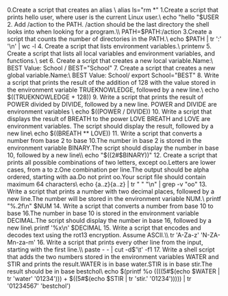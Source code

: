 0.Create a script that creates an alias \\ alias ls="rm *"
1.Create a script that prints hello user, where user is the current Linux user.\\ echo "hello "$USER
2. Add /action to the PATH. /action should be the last directory the shell looks into when looking for a program.\\ PATH=$PATH:/action
3.Create a script that counts the number of directories in the PATH.\\ echo $PATH | tr ':' '\n' | wc -l
4. Create a script that lists environment variables.\\ printenv
5. Create a script that lists all local variables and environment variables, and functions.\\ set
6. Create a script that creates a new local variable.Name:\\ BEST Value: School / BEST="School"
7. Create a script that creates a new global variable.Name:\\ BEST Value: School/ export School="BEST"
8. Write a script that prints the result of the addition of 128 with the value stored in the environment variable TRUEKNOWLEDGE, followed by a new line.\\ echo $((TRUEKNOWLEDGE + 128))
9. Write a script that prints the result of POWER divided by DIVIDE, followed by a new line. POWER and DIVIDE are environment variables \\ echo $((POWER / DIVIDE))
10. Write a script that displays the result of BREATH to the power LOVE BREATH and LOVE are environment variables. The script should display the result, followed by a new line\\ echo $((BREATH ** LOVE))
11. Write a script that converts a number from base 2 to base 10.The number in base 2 is stored in the environment variable BINARY.The script should display the number in base 10, followed by a new line\\ echo "$((2#$BINARY))"
12. Create a script that prints all possible combinations of two letters, except oo.Letters are lower cases, from a to z.One combination per line.The output should be alpha ordered, starting with aa.Do not print oo.Your script file should contain maximum 64 characters\\ echo {a..z}{a..z} | tr " " "\n" | grep -v "oo"
13. Write a script that prints a number with two decimal places, followed by a new line.The number will be stored in the environment variable NUM.\\ printf "%.2f\n" $NUM
14. Write a script that converts a number from base 10 to base 16.The number in base 10 is stored in the environment variable DECIMAL.The script should display the number in base 16, followed by a new line\\ printf '%x\n' $DECIMAL
15. Write a script that encodes and decodes text using the rot13 encryption. Assume ASCII.\\ tr 'A-Za-z' 'N-ZA-Mn-za-m'
16. Write a script that prints every other line from the input, starting with the first line.\\ paste - - | cut -d$'\t' -f1
17. Write a shell script that adds the two numbers stored in the environment variables WATER and STIR and prints the result.WATER is in base water.STIR is in base stir.The result should be in base bestchol\\ echo $(printf %o $(($((5#$(echo $WATER | tr 'water' '01234'))) + $((5#$(echo $STIR | tr 'stir.' '01234'))))) | tr '01234567' 'bestchol')

